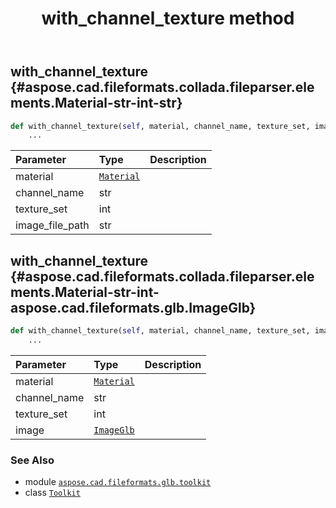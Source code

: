 ﻿---
title: with_channel_texture method
second_title: Aspose.CAD for Python via .NET API References
description: 
type: docs
weight: 180
url: /python-net/aspose.cad.fileformats.glb.toolkit/toolkit/with_channel_texture/
is_root: false
---

## with_channel_texture {#aspose.cad.fileformats.collada.fileparser.elements.Material-str-int-str}





```python
def with_channel_texture(self, material, channel_name, texture_set, image_file_path):
    ...
```


| Parameter | Type | Description |
| :- | :- | :- |
| material | [`Material`](/cad/python-net/aspose.cad.fileformats.collada.fileparser.elements/material) |  |
| channel_name | str |  |
| texture_set | int |  |
| image_file_path | str |  |


## with_channel_texture {#aspose.cad.fileformats.collada.fileparser.elements.Material-str-int-aspose.cad.fileformats.glb.ImageGlb}





```python
def with_channel_texture(self, material, channel_name, texture_set, image):
    ...
```


| Parameter | Type | Description |
| :- | :- | :- |
| material | [`Material`](/cad/python-net/aspose.cad.fileformats.collada.fileparser.elements/material) |  |
| channel_name | str |  |
| texture_set | int |  |
| image | [`ImageGlb`](/cad/python-net/aspose.cad.fileformats.glb/imageglb) |  |



### See Also
* module [`aspose.cad.fileformats.glb.toolkit`](../../)
* class [`Toolkit`](/cad/python-net/aspose.cad.fileformats.glb.toolkit/toolkit)
